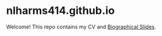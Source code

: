 # nlharms414.github.io

Welcome! This repo contains my CV and [Biographical Slides](pdf_slides.pdf).

